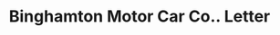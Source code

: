 ---
doi: 10.7916/D80S11FK
date_other: '1917'
date_other_textual: '1917'
form: correspondence
genre:
- Letters (correspondence)
name:
- Binghamton Motor Car Co.
object_in_context_url: https://biggert.cul.columbia.edu/items/view/ave_biggert_00843
subject_hierarchical_geographic:
- Binghamton, New York, United States
subject_name:
- Binghamton Motor Car Co.
title: Binghamton Motor Car Co.. Letter
sort_title: Binghamton Motor Car Co.. Letter
call_number: ave_biggert_00843
coordinates:
- 42.102222222222224,-75.91166666666668
pid: ave_biggert_00843
identifiers: ave_biggert_00843
canvas_id: ldpd:396115
permalink: "/items/ave_biggert_00843/"
layout: iiif-image-page
---